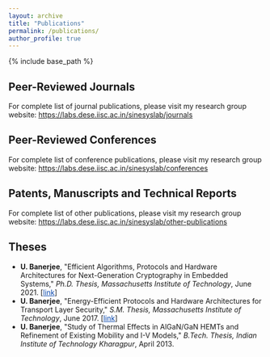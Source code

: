 ```yaml
---
layout: archive
title: "Publications"
permalink: /publications/
author_profile: true
---
```


{% include base_path %}


Peer-Reviewed Journals
---------------
For complete list of journal publications, please visit my research group website: <a href="https://labs.dese.iisc.ac.in/sinesyslab/journals" style="color:#0645AD;">https://labs.dese.iisc.ac.in/sinesyslab/journals</a>


Peer-Reviewed Conferences
---------------
For complete list of conference publications, please visit my research group website: <a href="https://labs.dese.iisc.ac.in/sinesyslab/conferences" style="color:#0645AD;">https://labs.dese.iisc.ac.in/sinesyslab/conferences</a>


Patents, Manuscripts and Technical Reports
---------------
For complete list of other publications, please visit my research group website: <a href="https://labs.dese.iisc.ac.in/sinesyslab/other-publications" style="color:#0645AD;">https://labs.dese.iisc.ac.in/sinesyslab/other-publications</a>


Theses
---------------
* <b>U. Banerjee</b>, "Efficient Algorithms, Protocols and Hardware Architectures for Next-Generation Cryptography in Embedded Systems," <i>Ph.D. Thesis, Massachusetts Institute of Technology</i>, June 2021. [<a href="https://dspace.mit.edu/handle/1721.1/139330" style="color:#0645AD;">link</a>]
* <b>U. Banerjee</b>, "Energy-Efficient Protocols and Hardware Architectures for Transport Layer Security," <i>S.M. Thesis, Massachusetts Institute of Technology</i>, June 2017. [<a href="https://dspace.mit.edu/handle/1721.1/111861" style="color:#0645AD;">link</a>]
* <b>U. Banerjee</b>, "Study of Thermal Effects in AlGaN/GaN HEMTs and Refinement of Existing Mobility and I-V Models," <i>B.Tech. Thesis, Indian Institute of Technology Kharagpur</i>, April 2013.

